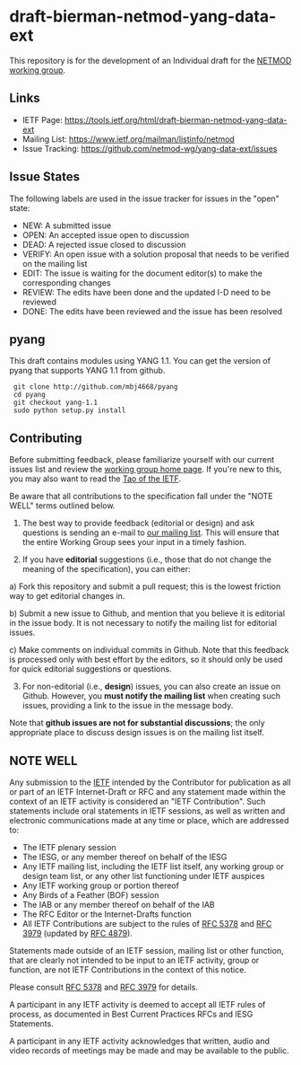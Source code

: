 # draft-bierman-netmod-yang-data-ext

This repository is for the development of an Individual draft for the
[NETMOD working group](http://datatracker.ietf.org/wg/netmod/charter/).

## Links

* IETF Page: https://tools.ietf.org/html/draft-bierman-netmod-yang-data-ext
* Mailing List: https://www.ietf.org/mailman/listinfo/netmod
* Issue Tracking: https://github.com/netmod-wg/yang-data-ext/issues


## Issue States

The following labels are used in the issue tracker for issues
in the "open" state:

- NEW:  A submitted issue
- OPEN: An accepted issue open to discussion
- DEAD: A rejected issue closed to discussion
- VERIFY: An open issue with a solution proposal that needs to be verified on the mailing list
- EDIT: The issue is waiting for the document editor(s) to make the corresponding changes
- REVIEW: The edits have been done and the updated I-D need to be reviewed
- DONE: The edits have been reviewed and the issue has been resolved


## pyang

This draft contains modules using YANG 1.1.
You can get the version of pyang that supports YANG 1.1 from github.

     git clone http://github.com/mbj4668/pyang
     cd pyang
     git checkout yang-1.1
     sudo python setup.py install

## Contributing

Before submitting feedback, please familiarize yourself with our current issues
list and review the [working group home page](http://datatracker.ietf.org/wg/netmod/charter/). If you're new to this, you may also want to read the [Tao of the
IETF](https://www.ietf.org/tao.html).

Be aware that all contributions to the specification fall under the "NOTE WELL"
terms outlined below.

1. The best way to provide feedback (editorial or design) and ask questions is
sending an e-mail to [our mailing list](https://www.ietf.org/mailman/listinfo/netmod). This will ensure that the entire Working Group sees your input in a timely fashion.

2. If you have **editorial** suggestions (i.e., those that do not change the
meaning of the specification), you can either:

  a) Fork this repository and submit a pull request; this is the lowest
  friction way to get editorial changes in.

  b) Submit a new issue to Github, and mention that you believe it is editorial
  in the issue body. It is not necessary to notify the mailing list for
  editorial issues.

  c) Make comments on individual commits in Github. Note that this feedback is
  processed only with best effort by the editors, so it should only be used for
  quick editorial suggestions or questions.

3. For non-editorial (i.e., **design**) issues, you can also create an issue on
Github. However, you **must notify the mailing list** when creating such issues,
providing a link to the issue in the message body.

  Note that **github issues are not for substantial discussions**; the only
  appropriate place to discuss design issues is on the mailing list itself.


## NOTE WELL

Any submission to the [IETF](https://www.ietf.org/) intended by the Contributor
for publication as all or part of an IETF Internet-Draft or RFC and any
statement made within the context of an IETF activity is considered an "IETF
Contribution". Such statements include oral statements in IETF sessions, as
well as written and electronic communications made at any time or place, which
are addressed to:

 * The IETF plenary session
 * The IESG, or any member thereof on behalf of the IESG
 * Any IETF mailing list, including the IETF list itself, any working group
   or design team list, or any other list functioning under IETF auspices
 * Any IETF working group or portion thereof
 * Any Birds of a Feather (BOF) session
 * The IAB or any member thereof on behalf of the IAB
 * The RFC Editor or the Internet-Drafts function
 * All IETF Contributions are subject to the rules of
   [RFC 5378](https://tools.ietf.org/html/rfc5378) and
   [RFC 3979](https://tools.ietf.org/html/rfc3979)
   (updated by [RFC 4879](https://tools.ietf.org/html/rfc4879)).

Statements made outside of an IETF session, mailing list or other function,
that are clearly not intended to be input to an IETF activity, group or
function, are not IETF Contributions in the context of this notice.

Please consult [RFC 5378](https://tools.ietf.org/html/rfc5378) and [RFC
3979](https://tools.ietf.org/html/rfc3979) for details.

A participant in any IETF activity is deemed to accept all IETF rules of
process, as documented in Best Current Practices RFCs and IESG Statements.

A participant in any IETF activity acknowledges that written, audio and video
records of meetings may be made and may be available to the public.
